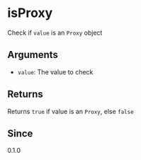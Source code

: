 # isProxy

Check if `value` is an `Proxy` object

## Arguments

- `value`: The value to check

## Returns

Returns `true` if value is an `Proxy`, else `false`

## Since

0.1.0
